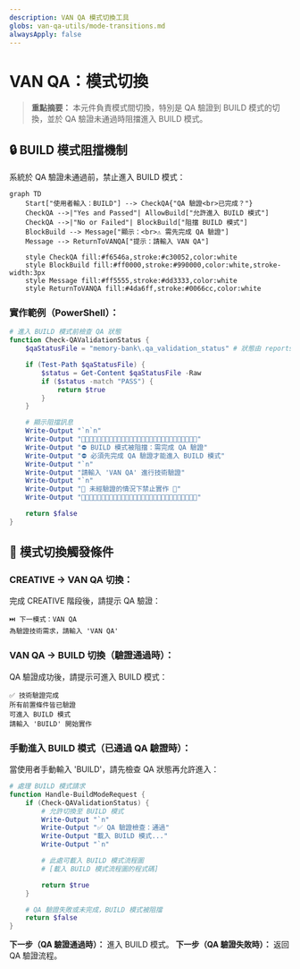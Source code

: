 ```yaml
---
description: VAN QA 模式切換工具
globs: van-qa-utils/mode-transitions.md
alwaysApply: false
---
```


# VAN QA：模式切換

> **重點摘要：** 本元件負責模式間切換，特別是 QA 驗證到 BUILD 模式的切換，並於 QA 驗證未通過時阻擋進入 BUILD 模式。

## 🔒 BUILD 模式阻擋機制

系統於 QA 驗證未通過前，禁止進入 BUILD 模式：

```mermaid
graph TD
    Start["使用者輸入：BUILD"] --> CheckQA{"QA 驗證<br>已完成？"}
    CheckQA -->|"Yes and Passed"| AllowBuild["允許進入 BUILD 模式"]
    CheckQA -->|"No or Failed"| BlockBuild["阻擋 BUILD 模式"]
    BlockBuild --> Message["顯示：<br>⚠️ 需先完成 QA 驗證"]
    Message --> ReturnToVANQA["提示：請輸入 VAN QA"]

    style CheckQA fill:#f6546a,stroke:#c30052,color:white
    style BlockBuild fill:#ff0000,stroke:#990000,color:white,stroke-width:3px
    style Message fill:#ff5555,stroke:#dd3333,color:white
    style ReturnToVANQA fill:#4da6ff,stroke:#0066cc,color:white
```

### 實作範例（PowerShell）：

```powershell
# 進入 BUILD 模式前檢查 QA 狀態
function Check-QAValidationStatus {
    $qaStatusFile = "memory-bank\.qa_validation_status" # 狀態由 reports.md 寫入

    if (Test-Path $qaStatusFile) {
        $status = Get-Content $qaStatusFile -Raw
        if ($status -match "PASS") {
            return $true
        }
    }

    # 顯示阻擋訊息
    Write-Output "`n`n"
    Write-Output "🚫🚫🚫🚫🚫🚫🚫🚫🚫🚫🚫🚫🚫🚫🚫🚫🚫🚫🚫🚫🚫🚫🚫🚫🚫🚫🚫🚫🚫"
    Write-Output "⛔️ BUILD 模式被阻擋：需完成 QA 驗證"
    Write-Output "⛔️ 必須先完成 QA 驗證才能進入 BUILD 模式"
    Write-Output "`n"
    Write-Output "請輸入 'VAN QA' 進行技術驗證"
    Write-Output "`n"
    Write-Output "🚫 未經驗證的情況下禁止實作 🚫"
    Write-Output "🚫🚫🚫🚫🚫🚫🚫🚫🚫🚫🚫🚫🚫🚫🚫🚫🚫🚫🚫🚫🚫🚫🚫🚫🚫🚫🚫🚫🚫"

    return $false
}
```

## 🚨 模式切換觸發條件

### CREATIVE → VAN QA 切換：

完成 CREATIVE 階段後，請提示 QA 驗證：

```
⏭️ 下一模式：VAN QA
為驗證技術需求，請輸入 'VAN QA'
```

### VAN QA → BUILD 切換（驗證通過時）：

QA 驗證成功後，請提示可進入 BUILD 模式：

```
✅ 技術驗證完成
所有前置條件皆已驗證
可進入 BUILD 模式
請輸入 'BUILD' 開始實作
```

### 手動進入 BUILD 模式（已通過 QA 驗證時）：

當使用者手動輸入 'BUILD'，請先檢查 QA 狀態再允許進入：

```powershell
# 處理 BUILD 模式請求
function Handle-BuildModeRequest {
    if (Check-QAValidationStatus) {
        # 允許切換至 BUILD 模式
        Write-Output "`n"
        Write-Output "✅ QA 驗證檢查：通過"
        Write-Output "載入 BUILD 模式..."
        Write-Output "`n"

        # 此處可載入 BUILD 模式流程圖
        # [載入 BUILD 模式流程圖的程式碼]

        return $true
    }

    # QA 驗證失敗或未完成，BUILD 模式被阻擋
    return $false
}
```

**下一步（QA 驗證通過時）：** 進入 BUILD 模式。
**下一步（QA 驗證失敗時）：** 返回 QA 驗證流程。
